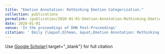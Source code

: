 ```yaml
---
title: "Emotion Annotation: Rethinking Emotion Categorization."
collection: publications
permalink: /publication/2020-01-01-Emotion-Annotation-Rethinking-Emotion-Categorization
date: 2020-01-01
venue: 'In the proceedings of DHN Post-Proceedings'
citation: ' Emily {\&quot;O}hman, &quot;Emotion Annotation: Rethinking Emotion Categorization..&quot; In the proceedings of DHN Post-Proceedings, 2020.'
---
```

Use [Google Scholar](https://scholar.google.com/scholar?q=Emotion+Annotation:+Rethinking+Emotion+Categorization.){:target="_blank"} for full citation